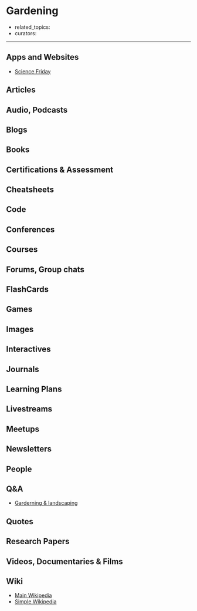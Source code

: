 # Gardening 

- related_topics:
- curators:

------

## Apps and Websites

- [Science Friday](https://www.sciencefriday.com/topics/food-garden/)

## Articles

## Audio, Podcasts

## Blogs

## Books

## Certifications & Assessment

## Cheatsheets

## Code

## Conferences

## Courses

## Forums, Group chats

## FlashCards

## Games

## Images

## Interactives

## Journals

## Learning Plans

## Livestreams

## Meetups

## Newsletters

## People

## Q&A

- [Garderning & landscaping](https://gardening.stackexchange.com)

## Quotes

## Research Papers

## Videos, Documentaries & Films

## Wiki

- [Main Wikipedia](https://en.wikipedia.org/wiki/Gardening)
- [Simple Wikipedia](https://simple.wikipedia.org/wiki/Gardening)


